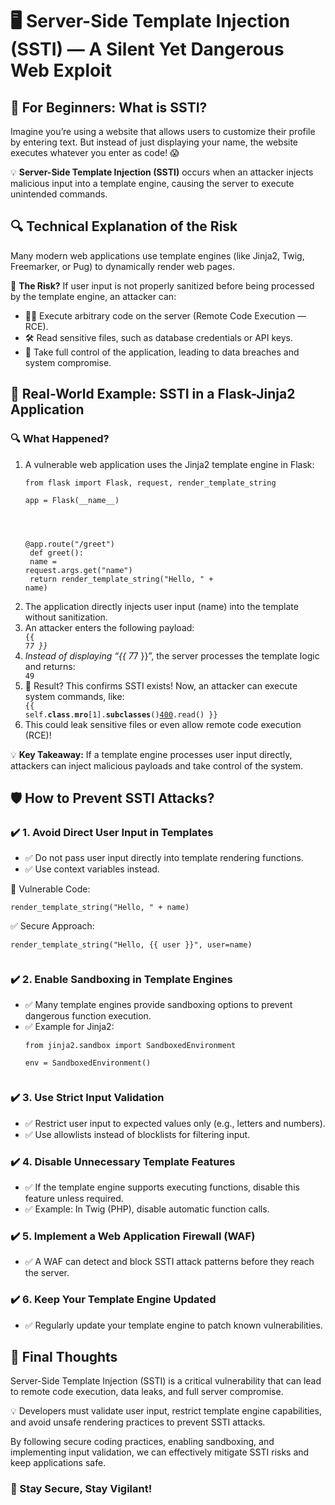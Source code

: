 <!DOCTYPE html>
<html lang="en">
<head>
  <meta charset="UTF-8">
  <meta name="viewport" content="width=device-width, initial-scale=1">
</head>
<body>

  <h1>🖥️ Server-Side Template Injection (SSTI) — A Silent Yet Dangerous Web Exploit</h1>

  <h2>📌 For Beginners: What is SSTI?</h2>
  <p>
    Imagine you’re using a website that allows users to customize their profile by entering text. But instead of just displaying your name, the website executes whatever you enter as code! 😱
  </p>

  <p>
    💡 <strong>Server-Side Template Injection (SSTI)</strong> occurs when an attacker injects malicious input into a template engine, causing the server to execute unintended commands.
  </p>

  <h2>🔍 Technical Explanation of the Risk</h2>
  <p>
    Many modern web applications use template engines (like Jinja2, Twig, Freemarker, or Pug) to dynamically render web pages.
  </p>

  <div class="highlight">
    🚨 <strong>The Risk?</strong> If user input is not properly sanitized before being processed by the template engine, an attacker can:
  </div>

  <ul>
    <li>🏴‍☠️ Execute arbitrary code on the server (Remote Code Execution — RCE).</li>
    <li>🛠️ Read sensitive files, such as database credentials or API keys.</li>
    <li>📡 Take full control of the application, leading to data breaches and system compromise.</li>
  </ul>

  <h2>🚨 Real-World Example: SSTI in a Flask-Jinja2 Application</h2>
  <h3>🔍 What Happened?</h3>
  <ol>
    <li>A vulnerable web application uses the Jinja2 template engine in Flask:</li>
    <div class="highlight">
      <code>
from flask import Flask, request, render_template_string<br>
app = Flask(__name__)<br><br>

@app.route("/greet")<br>
def greet():<br>
    name = request.args.get("name")<br>
    return render_template_string("Hello, " + name)
      </code>
    </div>
    <li>The application directly injects user input (name) into the template without sanitization.</li>
    <li>An attacker enters the following payload:</li>
    <div class="highlight">
      <code>{{ 7*7 }}</code>
    </div>
    <li>Instead of displaying “{{ 7*7 }}”, the server processes the template logic and returns:</li>
    <div class="highlight">
      <code>49</code>
    </div>
    <li>🚨 Result? This confirms SSTI exists! Now, an attacker can execute system commands, like:</li>
    <div class="highlight">
      <code>{{ self.__class__.__mro__[1].__subclasses__()[400]('/etc/passwd').read() }}</code>
    </div>
    <li>This could leak sensitive files or even allow remote code execution (RCE)!</li>
  </ol>

  <div class="highlight">
    💡 <strong>Key Takeaway:</strong> If a template engine processes user input directly, attackers can inject malicious payloads and take control of the system.
  </div>

  <h2>🛡️ How to Prevent SSTI Attacks?</h2>

  <h3>✔️ 1. Avoid Direct User Input in Templates</h3>
  <ul>
    <li>✅ Do not pass user input directly into template rendering functions.</li>
    <li>✅ Use context variables instead.</li>
  </ul>
  <div class="highlight">
    🚫 Vulnerable Code:
  </div>
  <div class="example">
    <code>
render_template_string("Hello, " + name)
    </code>
  </div>

  <div class="highlight">
    ✅ Secure Approach:
  </div>
  <div class="example">
    <code>
render_template_string("Hello, {{ user }}", user=name)
    </code>
  </div>

  <h3>✔️ 2. Enable Sandboxing in Template Engines</h3>
  <ul>
    <li>✅ Many template engines provide sandboxing options to prevent dangerous function execution.</li>
    <li>✅ Example for Jinja2:</li>
    <div class="highlight">
      <code>
from jinja2.sandbox import SandboxedEnvironment<br>
env = SandboxedEnvironment()
      </code>
    </div>
  </ul>

  <h3>✔️ 3. Use Strict Input Validation</h3>
  <ul>
    <li>✅ Restrict user input to expected values only (e.g., letters and numbers).</li>
    <li>✅ Use allowlists instead of blocklists for filtering input.</li>
  </ul>

  <h3>✔️ 4. Disable Unnecessary Template Features</h3>
  <ul>
    <li>✅ If the template engine supports executing functions, disable this feature unless required.</li>
    <li>✅ Example: In Twig (PHP), disable automatic function calls.</li>
  </ul>

  <h3>✔️ 5. Implement a Web Application Firewall (WAF)</h3>
  <ul>
    <li>✅ A WAF can detect and block SSTI attack patterns before they reach the server.</li>
  </ul>

  <h3>✔️ 6. Keep Your Template Engine Updated</h3>
  <ul>
    <li>✅ Regularly update your template engine to patch known vulnerabilities.</li>
  </ul>

  <h2>🚀 Final Thoughts</h2>
  <p>
    Server-Side Template Injection (SSTI) is a critical vulnerability that can lead to remote code execution, data leaks, and full server compromise.
  </p>
  <p>
    💡 Developers must validate user input, restrict template engine capabilities, and avoid unsafe rendering practices to prevent SSTI attacks.
  </p>
  <p>
    By following secure coding practices, enabling sandboxing, and implementing input validation, we can effectively mitigate SSTI risks and keep applications safe.
  </p>

  <h3>🔐 Stay Secure, Stay Vigilant!</h3>

</body>
</html>
